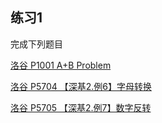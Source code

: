 ## 练习1

完成下列题目

[洛谷 P1001 A+B Problem](https://www.luogu.com.cn/problem/P1001)

[洛谷 P5704 【深基2.例6】字母转换](https://www.luogu.com.cn/problem/P5704)

[洛谷 P5705 【深基2.例7】数字反转](https://www.luogu.com.cn/problem/P5705)
